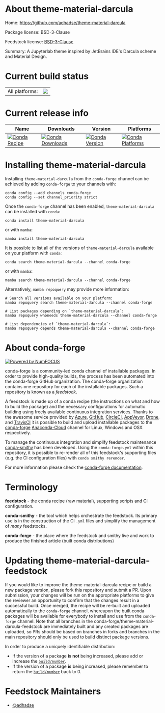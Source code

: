 About theme-material-darcula
============================

Home: https://github.com/adhadse/theme-material-darcula

Package license: BSD-3-Clause

Feedstock license: [BSD-3-Clause](https://github.com/conda-forge/theme-material-darcula-feedstock/blob/main/LICENSE.txt)

Summary: A Jupyterlab theme inspired by JetBrains IDE's Darcula scheme and Material Design.

Current build status
====================


<table><tr><td>All platforms:</td>
    <td>
      <a href="https://dev.azure.com/conda-forge/feedstock-builds/_build/latest?definitionId=18075&branchName=main">
        <img src="https://dev.azure.com/conda-forge/feedstock-builds/_apis/build/status/theme-material-darcula-feedstock?branchName=main">
      </a>
    </td>
  </tr>
</table>

Current release info
====================

| Name | Downloads | Version | Platforms |
| --- | --- | --- | --- |
| [![Conda Recipe](https://img.shields.io/badge/recipe-theme--material--darcula-green.svg)](https://anaconda.org/conda-forge/theme-material-darcula) | [![Conda Downloads](https://img.shields.io/conda/dn/conda-forge/theme-material-darcula.svg)](https://anaconda.org/conda-forge/theme-material-darcula) | [![Conda Version](https://img.shields.io/conda/vn/conda-forge/theme-material-darcula.svg)](https://anaconda.org/conda-forge/theme-material-darcula) | [![Conda Platforms](https://img.shields.io/conda/pn/conda-forge/theme-material-darcula.svg)](https://anaconda.org/conda-forge/theme-material-darcula) |

Installing theme-material-darcula
=================================

Installing `theme-material-darcula` from the `conda-forge` channel can be achieved by adding `conda-forge` to your channels with:

```
conda config --add channels conda-forge
conda config --set channel_priority strict
```

Once the `conda-forge` channel has been enabled, `theme-material-darcula` can be installed with `conda`:

```
conda install theme-material-darcula
```

or with `mamba`:

```
mamba install theme-material-darcula
```

It is possible to list all of the versions of `theme-material-darcula` available on your platform with `conda`:

```
conda search theme-material-darcula --channel conda-forge
```

or with `mamba`:

```
mamba search theme-material-darcula --channel conda-forge
```

Alternatively, `mamba repoquery` may provide more information:

```
# Search all versions available on your platform:
mamba repoquery search theme-material-darcula --channel conda-forge

# List packages depending on `theme-material-darcula`:
mamba repoquery whoneeds theme-material-darcula --channel conda-forge

# List dependencies of `theme-material-darcula`:
mamba repoquery depends theme-material-darcula --channel conda-forge
```


About conda-forge
=================

[![Powered by
NumFOCUS](https://img.shields.io/badge/powered%20by-NumFOCUS-orange.svg?style=flat&colorA=E1523D&colorB=007D8A)](https://numfocus.org)

conda-forge is a community-led conda channel of installable packages.
In order to provide high-quality builds, the process has been automated into the
conda-forge GitHub organization. The conda-forge organization contains one repository
for each of the installable packages. Such a repository is known as a *feedstock*.

A feedstock is made up of a conda recipe (the instructions on what and how to build
the package) and the necessary configurations for automatic building using freely
available continuous integration services. Thanks to the awesome service provided by
[Azure](https://azure.microsoft.com/en-us/services/devops/), [GitHub](https://github.com/),
[CircleCI](https://circleci.com/), [AppVeyor](https://www.appveyor.com/),
[Drone](https://cloud.drone.io/welcome), and [TravisCI](https://travis-ci.com/)
it is possible to build and upload installable packages to the
[conda-forge](https://anaconda.org/conda-forge) [Anaconda-Cloud](https://anaconda.org/)
channel for Linux, Windows and OSX respectively.

To manage the continuous integration and simplify feedstock maintenance
[conda-smithy](https://github.com/conda-forge/conda-smithy) has been developed.
Using the ``conda-forge.yml`` within this repository, it is possible to re-render all of
this feedstock's supporting files (e.g. the CI configuration files) with ``conda smithy rerender``.

For more information please check the [conda-forge documentation](https://conda-forge.org/docs/).

Terminology
===========

**feedstock** - the conda recipe (raw material), supporting scripts and CI configuration.

**conda-smithy** - the tool which helps orchestrate the feedstock.
                   Its primary use is in the construction of the CI ``.yml`` files
                   and simplify the management of *many* feedstocks.

**conda-forge** - the place where the feedstock and smithy live and work to
                  produce the finished article (built conda distributions)


Updating theme-material-darcula-feedstock
=========================================

If you would like to improve the theme-material-darcula recipe or build a new
package version, please fork this repository and submit a PR. Upon submission,
your changes will be run on the appropriate platforms to give the reviewer an
opportunity to confirm that the changes result in a successful build. Once
merged, the recipe will be re-built and uploaded automatically to the
`conda-forge` channel, whereupon the built conda packages will be available for
everybody to install and use from the `conda-forge` channel.
Note that all branches in the conda-forge/theme-material-darcula-feedstock are
immediately built and any created packages are uploaded, so PRs should be based
on branches in forks and branches in the main repository should only be used to
build distinct package versions.

In order to produce a uniquely identifiable distribution:
 * If the version of a package **is not** being increased, please add or increase
   the [``build/number``](https://docs.conda.io/projects/conda-build/en/latest/resources/define-metadata.html#build-number-and-string).
 * If the version of a package **is** being increased, please remember to return
   the [``build/number``](https://docs.conda.io/projects/conda-build/en/latest/resources/define-metadata.html#build-number-and-string)
   back to 0.

Feedstock Maintainers
=====================

* [@adhadse](https://github.com/adhadse/)

